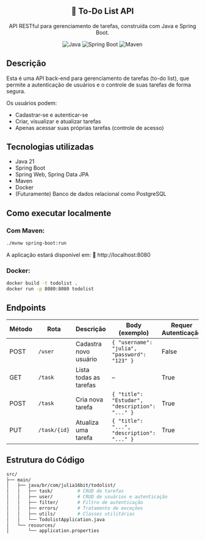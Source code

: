 <h2 align="center">📝 To-Do List API</h2>
<p align="center">
  API RESTful para gerenciamento de tarefas, construída com Java e Spring Boot.
</p>

<p align="center">
  <img alt="Java" src="https://img.shields.io/badge/Java-21-2E3849?style=for-the-badge&logo=java&logoColor=white&color=2E3849&labelColor=2E3849" />
  <img alt="Spring Boot" src="https://img.shields.io/badge/Spring_Boot-3.3.13-2E3849?style=for-the-badge&logo=spring-boot&logoColor=white&color=2E3849&labelColor=2E3849" />
  <img alt="Maven" src="https://img.shields.io/badge/Maven-2E3849?style=for-the-badge&logo=apachemaven&logoColor=white&color=2E3849&labelColor=2E3849" />
</p>

## Descrição

Esta é uma API back-end para gerenciamento de tarefas (to-do list), que permite a autenticação de usuários e o controle de suas tarefas de forma segura.

Os usuários podem:
- Cadastrar-se e autenticar-se
- Criar, visualizar e atualizar tarefas
- Apenas acessar suas próprias tarefas (controle de acesso)


## Tecnologias utilizadas

- Java 21
- Spring Boot
- Spring Web, Spring Data JPA
- Maven
- Docker
- (Futuramente) Banco de dados relacional como PostgreSQL

## Como executar localmente

### Com Maven:
```bash
./mvnw spring-boot:run
```
A aplicação estará disponível em:
📍 http://localhost:8080

### Docker:
```bash
docker build -t todolist .
docker run -p 8080:8080 todolist
```
## Endpoints

| Método | Rota         | Descrição                 | Body (exemplo)                             | Requer Autenticação |
|--------|--------------|---------------------------|--------------------------------------------|----------------------|
| POST   | `/user`      | Cadastra novo usuário     | `{ "username": "julia", "password": "123" }` | False                 |
| GET    | `/task`      | Lista todas as tarefas    | –                                          | True                   |
| POST   | `/task`      | Cria nova tarefa          | `{ "title": "Estudar", "description": "..." }` | True               |
| PUT    | `/task/{id}` | Atualiza uma tarefa       | `{ "title": "...", "description": "..." }` | True                   |

## Estrutura do Código
```bash
src/
├── main/
│   ├── java/br/com/julia16bit/todolist/
│   │   ├── task/         # CRUD de tarefas
│   │   ├── user/         # CRUD de usuários e autenticação
│   │   ├── filter/       # Filtro de autenticação
│   │   ├── errors/       # Tratamento de exceções
│   │   ├── utils/        # Classes utilitárias
│   │   └── TodolistApplication.java
│   └── resources/
│       └── application.properties
```
